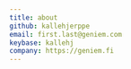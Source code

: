 ```yaml
---
title: about
github: kallehjerppe
email: first.last@geniem.com
keybase: kallehj
company: https://geniem.fi
---
```

